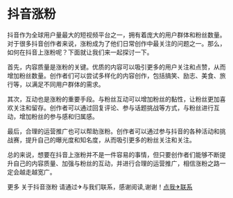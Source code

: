 # 抖音涨粉

抖音作为全球用户量最大的短视频平台之一，拥有着庞大的用户群体和粉丝数量。对于很多抖音创作者来说，涨粉成为了他们日常创作中最关注的问题之一。那么，如何在抖音上涨粉呢？下面就让我们来一起探讨一下。

首先，内容质量是涨粉的关键。优质的内容可以吸引更多的用户关注和点赞，从而增加粉丝数量。创作者们可以尝试多样化的内容创作，包括搞笑、励志、美食、旅行等，以满足不同用户群体的需求。

其次，互动也是涨粉的重要手段。与粉丝互动可以增加粉丝的黏性，让粉丝更加喜欢关注和留存。创作者可以通过回复评论、参与话题挑战等方式，与粉丝进行互动，增加粉丝的参与感和归属感。

最后，合理的运营推广也可以帮助涨粉。创作者可以通过参与抖音的各种活动和挑战赛，提升自己的曝光度和知名度，从而吸引更多的粉丝关注和关注。

总的来说，想要在抖音上涨粉并不是一件容易的事情，但只要创作者们能够不断提升自己的内容质量、加强与粉丝的互动，并进行合理的运营推广，相信涨粉之路一定会越走越宽广。

更多 关于抖音涨粉 请通过✈与我们联系，感谢阅读,谢谢！[点我✈联系](https://ss.k02.cc)